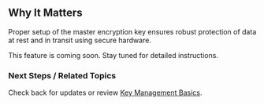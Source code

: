
## Why It Matters
Proper setup of the master encryption key ensures robust protection of data at rest and in transit using secure hardware.

This feature is coming soon. Stay tuned for detailed instructions.

### Next Steps / Related Topics
Check back for updates or review [Key Management Basics](/02-core-concepts/key-mgmt).